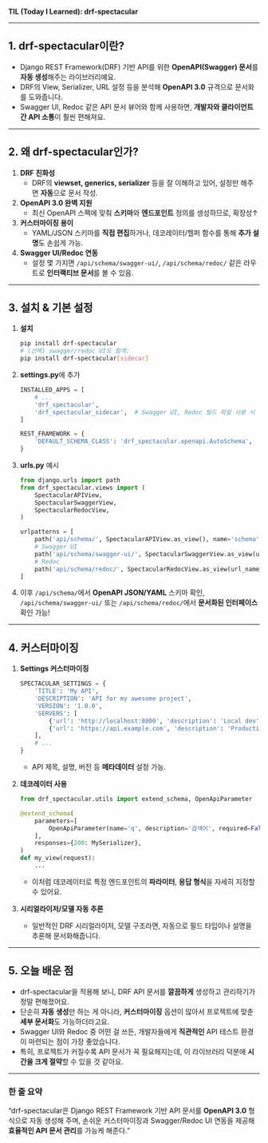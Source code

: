 **TIL (Today I Learned): drf-spectacular**

---

## 1. drf-spectacular이란?
- Django REST Framework(DRF) 기반 API를 위한 **OpenAPI(Swagger) 문서**를 **자동 생성**해주는 라이브러리예요.  
- DRF의 View, Serializer, URL 설정 등을 분석해 **OpenAPI 3.0** 규격으로 문서화를 도와줍니다.  
- Swagger UI, Redoc 같은 API 문서 뷰어와 함께 사용하면, **개발자와 클라이언트 간 API 소통**이 훨씬 편해져요.

---

## 2. 왜 drf-spectacular인가?
1. **DRF 친화성**  
   - DRF의 **viewset, generics, serializer** 등을 잘 이해하고 있어, 설정만 해주면 **자동**으로 문서 작성.  
2. **OpenAPI 3.0 완벽 지원**  
   - 최신 OpenAPI 스펙에 맞춰 **스키마**와 **엔드포인트** 정의를 생성하므로, 확장성↑  
3. **커스터마이징 용이**  
   - YAML/JSON 스키마를 **직접 편집**하거나, 데코레이터/헬퍼 함수를 통해 **추가 설명**도 손쉽게 가능.  
4. **Swagger UI/Redoc 연동**  
   - 설정 몇 가지면 `/api/schema/swagger-ui/`, `/api/schema/redoc/` 같은 라우트로 **인터랙티브 문서**를 볼 수 있음.

---

## 3. 설치 & 기본 설정

1. **설치**
   ```bash
   pip install drf-spectacular
   # (선택) swagger/redoc UI도 함께:
   pip install drf-spectacular[sidecar]
   ```

2. **settings.py**에 추가
   ```python
   INSTALLED_APPS = [
       # ...
       'drf_spectacular',
       'drf_spectacular_sidecar',  # Swagger UI, Redoc 빌드 파일 사용 시
   ]

   REST_FRAMEWORK = {
       'DEFAULT_SCHEMA_CLASS': 'drf_spectacular.openapi.AutoSchema',
   }
   ```

3. **urls.py** 예시
   ```python
   from django.urls import path
   from drf_spectacular.views import (
       SpectacularAPIView,
       SpectacularSwaggerView,
       SpectacularRedocView,
   )

   urlpatterns = [
       path('api/schema/', SpectacularAPIView.as_view(), name='schema'),
       # Swagger UI
       path('api/schema/swagger-ui/', SpectacularSwaggerView.as_view(url_name='schema'), name='swagger-ui'),
       # Redoc
       path('api/schema/redoc/', SpectacularRedocView.as_view(url_name='schema'), name='redoc'),
   ]
   ```

4. 이후 `/api/schema/`에서 **OpenAPI JSON/YAML** 스키마 확인,  
   `/api/schema/swagger-ui/` 또는 `/api/schema/redoc/`에서 **문서화된 인터페이스** 확인 가능!

---

## 4. 커스터마이징

1. **Settings 커스터마이징**  
   ```python
   SPECTACULAR_SETTINGS = {
       'TITLE': 'My API',
       'DESCRIPTION': 'API for my awesome project',
       'VERSION': '1.0.0',
       'SERVERS': [
           {'url': 'http://localhost:8000', 'description': 'Local dev'},
           {'url': 'https://api.example.com', 'description': 'Production'},
       ],
       # ...
   }
   ```
   - API 제목, 설명, 버전 등 **메타데이터** 설정 가능.  

2. **데코레이터 사용**  
   ```python
   from drf_spectacular.utils import extend_schema, OpenApiParameter

   @extend_schema(
       parameters=[
           OpenApiParameter(name='q', description='검색어', required=False, type=str),
       ],
       responses={200: MySerializer},
   )
   def my_view(request):
       ...
   ```
   - 이처럼 데코레이터로 특정 엔드포인트의 **파라미터**, **응답 형식**을 자세히 지정할 수 있어요.

3. **시리얼라이저/모델 자동 추론**  
   - 일반적인 DRF 시리얼라이저, 모델 구조라면, 자동으로 필드 타입이나 설명을 추론해 문서화해줍니다.

---

## 5. 오늘 배운 점

- drf-spectacular을 적용해 보니, DRF API 문서를 **깔끔하게** 생성하고 관리하기가 정말 편해졌어요.  
- 단순히 **자동 생성**만 하는 게 아니라, **커스터마이징** 옵션이 많아서 프로젝트에 맞춘 **세부 문서화**도 가능하더라고요.  
- Swagger UI와 Redoc 중 어떤 걸 쓰든, 개발자들에게 **직관적인** API 테스트 환경이 마련되는 점이 가장 좋았습니다.  
- 특히, 프로젝트가 커질수록 API 문서가 꼭 필요해지는데, 이 라이브러리 덕분에 **시간을 크게 절약**할 수 있을 것 같아요.

---

### 한 줄 요약
“drf-spectacular은 Django REST Framework 기반 API 문서를 **OpenAPI 3.0** 형식으로 자동 생성해 주며, 손쉬운 커스터마이징과 Swagger/Redoc UI 연동을 제공해 **효율적인 API 문서 관리**를 가능케 해준다.”